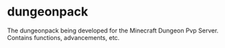 # dungeonpack

The dungeonpack being developed for the Minecraft Dungeon Pvp Server.
Contains functions, advancements, etc.
